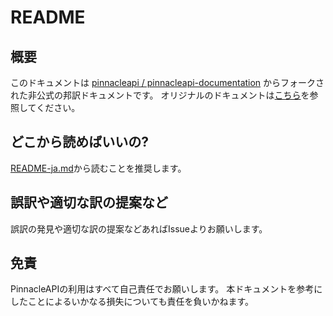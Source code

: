 # README

## 概要

このドキュメントは [pinnacleapi / pinnacleapi-documentation](https://github.com/pinnacleapi/pinnacleapi-documentation) からフォークされた非公式の邦訳ドキュメントです。
オリジナルのドキュメントは[こちら](https://github.com/pinnacleapi/pinnacleapi-documentation)を参照してください。

## どこから読めばいいの?

[README-ja.md](README-ja.md)から読むことを推奨します。

## 誤訳や適切な訳の提案など

誤訳の発見や適切な訳の提案などあればIssueよりお願いします。

## 免責

PinnacleAPIの利用はすべて自己責任でお願いします。
本ドキュメントを参考にしたことによるいかなる損失についても責任を負いかねます。